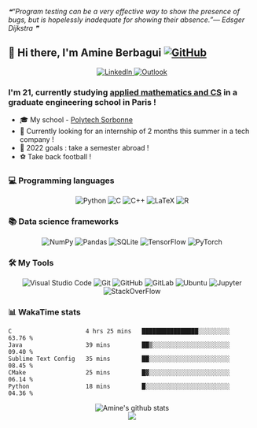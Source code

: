<!--STARTS_HERE_QUOTE_README-->
<i>❝“Program testing can be a very effective way to show the presence of bugs, but is hopelessly inadequate for showing their absence.”— Edsger Dijkstra   ❞</i>
<!--ENDS_HERE_QUOTE_README-->

## 👋 Hi there, I'm Amine Berbagui     [![GitHub ](https://img.shields.io/github/followers/amine695?label=follow&style=social)](https://github.com/Amine695)

<p align="center">
    <a target="_blank" href="https://www.linkedin.com/in/amine-berbagui/">
        <img alt="LinkedIn" src="https://img.shields.io/badge/linkedin-%230077B5.svg?style=for-the-badge&logo=linkedin&logoColor=white"/>
    </a>
    <a target="_blank" href="mailto:amineberbagui@outlook.fr">
        <img alt="Outlook" src="https://img.shields.io/badge/Microsoft_Outlook-0078D4?style=for-the-badge&logo=microsoft-outlook&logoColor=white" />
    </a>
</p>


### I'm 21, currently studying [applied mathematics and CS](https://www.polytech.sorbonne-universite.fr/formations/mathematiques-appliques-et-informatique) in a graduate engineering school in Paris !

- 🎓 My school - [Polytech Sorbonne](https://www.polytech.sorbonne-universite.fr)
- 🔎 Currently looking for an internship of 2 months this summer in a tech company ! 
- 🥅 2022 goals : take a semester abroad ! 
- ⚽ Take back football !




### 💻 **Programming languages**

<p align="center">
    <img alt="Python" src="https://img.shields.io/badge/python-%2314354C.svg?style=for-the-badge&logo=python&logoColor=white"/>
    <img alt="C" src="https://img.shields.io/badge/c-%2300599C.svg?style=for-the-badge&logo=c&logoColor=white"/>
    <img alt="C++" src="https://img.shields.io/badge/c++-%2300599C.svg?style=for-the-badge&logo=c%2B%2B&logoColor=white"/>
    <img alt="LaTeX" src="https://img.shields.io/badge/latex-%23008080.svg?style=for-the-badge&logo=latex&logoColor=white"/>
    <img alt="R" src="https://img.shields.io/badge/r-%23276DC3.svg?style=for-the-badge&logo=r&logoColor=white"/>
</p>

### 📚 **Data science frameworks**

<p align="center">
    <img alt="NumPy" src="https://img.shields.io/badge/numpy-%23013243.svg?style=for-the-badge&logo=numpy&logoColor=white" />
    <img alt="Pandas" src="https://img.shields.io/badge/pandas-%23150458.svg?style=for-the-badge&logo=pandas&logoColor=white" />
    <img alt="SQLite" src="https://img.shields.io/badge/sqlite-%2307405e.svg?style=for-the-badge&logo=sqlite&logoColor=white"/>
    <img alt="TensorFlow" src="https://img.shields.io/badge/TensorFlow-%23FF6F00.svg?style=for-the-badge&logo=TensorFlow&logoColor=white"/>
    <img alt="PyTorch" src="https://img.shields.io/badge/PyTorch-%23EE4C2C.svg?style=for-the-badge&logo=PyTorch&logoColor=white"/>

  
</p>

### 🛠️ **My Tools** 

<p align="center">
    <img alt="Visual Studio Code" src="https://img.shields.io/badge/VisualStudioCode-0078d7.svg?style=for-the-badge&logo=visual-studio-code&logoColor=white"/>
    <img alt="Git" src="https://img.shields.io/badge/git-%23F05033.svg?style=for-the-badge&logo=git&logoColor=white"/>
    <img alt="GitHub" src="https://img.shields.io/badge/github-%23121011.svg?style=for-the-badge&logo=github&logoColor=white"/>
    <img alt="GitLab" src="https://img.shields.io/badge/gitlab-%23181717.svg?style=for-the-badge&logo=gitlab&logoColor=white"/>
    <img alt="Ubuntu" src="https://img.shields.io/badge/Ubuntu-E95420?style=for-the-badge&logo=ubuntu&logoColor=white" />
    <img alt="Jupyter" src="https://img.shields.io/badge/Jupyter-%23F37626.svg?style=for-the-badge&logo=Jupyter&logoColor=white" />
    <img alt="StackOverFlow" src="https://img.shields.io/badge/-Stackoverflow-FE7A16?style=for-the-badge&logo=stack-overflow&logoColor=white" />

</p>



### 📊 WakaTime stats
<!--START_SECTION:waka-->
```text
C                     4 hrs 25 mins   ████████████████░░░░░░░░░   63.76 % 
Java                  39 mins         ██▒░░░░░░░░░░░░░░░░░░░░░░   09.40 % 
Sublime Text Config   35 mins         ██░░░░░░░░░░░░░░░░░░░░░░░   08.45 % 
CMake                 25 mins         █▓░░░░░░░░░░░░░░░░░░░░░░░   06.14 % 
Python                18 mins         █░░░░░░░░░░░░░░░░░░░░░░░░   04.36 % 
```
<!--END_SECTION:waka-->

<p align = "center">
    <img src="https://github-readme-stats.vercel.app/api?username=Amine695&hide=prs,issues,contribs&include_all_commits=true&show_icons=true&theme=aura" alt="Amine's github stats" />
    <br/>
    <img src="https://github-readme-stats.vercel.app/api/top-langs/?username=Amine695&layout=compact&theme=aura" />
</p>
    



